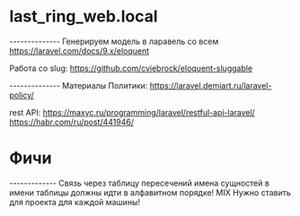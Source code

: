 # last_ring_web.local
-------------- Генерируем модель в ларавель со всем
https://laravel.com/docs/9.x/eloquent


Работа со slug:
https://github.com/cviebrock/eloquent-sluggable

-------------- Материалы
Политики: https://laravel.demiart.ru/laravel-policy/

rest API:
https://maxyc.ru/programming/laravel/restful-api-laravel/
https://habr.com/ru/post/441946/

# Фичи
------------- Связь через таблицу пересечений
имена сущностей в имени таблицы должны идти в алфавитном порядке!
MIX Нужно ставить для проекта для каждой машины!

